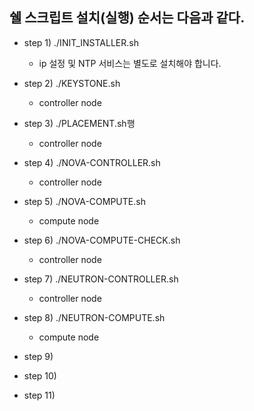 
## 쉘 스크립트 설치(실행) 순서는 다음과 같다.

- step 1) ./INIT_INSTALLER.sh
  - ip 설정 및 NTP 서비스는 별도로 설치해야 합니다.

- step 2) ./KEYSTONE.sh
  - controller node

- step 3) ./PLACEMENT.sh행
  - controller node

- step 4) ./NOVA-CONTROLLER.sh
  - controller node

- step 5) ./NOVA-COMPUTE.sh
  - compute node

- step 6) ./NOVA-COMPUTE-CHECK.sh
  - controller node

- step 7) ./NEUTRON-CONTROLLER.sh
  - controller node

- step 8) ./NEUTRON-COMPUTE.sh
  - compute node

- step 9)

- step 10)

- step 11)

